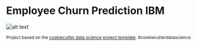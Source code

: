 Employee Churn Prediction IBM
==============================

![alt text](https://github.com/SouravSinhas/Employee-Churn-Prediction/blob/main/reports/figures/PredictionMetricsComparison_ClassifierModels.png)

<p><small>Project based on the <a target="_blank" href="https://drivendata.github.io/cookiecutter-data-science/">cookiecutter data science project template</a>. #cookiecutterdatascience</small></p>
